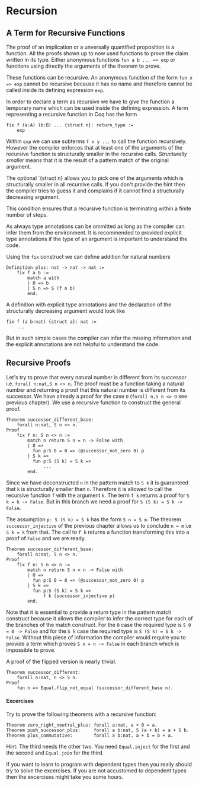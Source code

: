 # Recursion

## A Term for Recursive Functions

The proof of an implication or a unversally quantified proposition is a
function. All the proofs shown up to now used functions to prove the claim
written in its type. Either anonymous functions `fun a b ... => exp` or
functions using directly the arguments of the theorem to prove.

These functions can be recursive. An anonymous function of the form `fun x =>
exp` cannot be recursive because it has no name and therefore cannot be called
inside its defining expression `exp`.

In order to declare a term as recursive we have to give the function a
temporary name which can be used inside the defining expression. A term
representing a recursive function in Coq has the form

    fix f (a:A) (b:B) ... {struct n}: return_type :=
        exp

Within `exp` we can use subterms `f x y ...` to call the function
recursively. However the compiler enforces that at least one of the arguments
of the recursive function is structurally smaller in the recursive
calls. _Structurally smaller_ means that it is the result of a pattern match
of the original argument.

The optional `{struct n} allows you to pick one of the arguments which is
structurally smaller in all recursive calls. If you don't provide the hint
then the compiler tries to guess it and complains if it cannot find a
structurally decreasing argument.

This condition ensures that a recursive function is terminating within a
finite number of steps.

As always type annotations can be ommitted as long as the compiler can infer
them from the environment. It is recommended to provided explicit type
annotations if the type of an argument is important to understand the code.

Using the `fix` construct we can define addition for natural numbers

    Definition plus: nat -> nat -> nat :=
        fix f a b :=
            match a with
            | O => b
            | S n => S (f n b)
            end.

A definition with explicit type annotations and the declaration of the
structurally decreasing argument would look like

    fix f (a b:nat) {struct a}: nat :=
        ...

But in such simple cases the compiler can infer the missing information and
the explicit annotations are not helpful to understand the code.


## Recursive Proofs

Let's try to prove that every natural number is different from its successor
i.e. `forall n:nat,S n <> n`. The proof must be a function taking a natural
number and returning a proof that this natural number is different from its
successor. We have already a proof for the case `O` (`forall n,S n <> O` see
previous chapter). We use a recursive function to construct the general proof.

    Theorem successor_different_base:
        forall n:nat, S n <> n.
    Proof
        fix f n: S n <> n :=
            match n return S n = n -> False with
            | O =>
              fun p:S 0 = 0 => (@successor_not_zero 0) p
            | S k =>
              fun p:S (S k) = S k =>
                  ...
            end.

Since we have deconstructed `n` in the pattern match to `S k` it is guaranteed
that `k` is structurally smaller than `n`.  Therefore it is allowed to call
the recursive function `f` with the argument `k`. The term `f k` returns a
proof for `S k = k -> False`. But in this branch we need a proof for `S (S k)
= S k -> False`.

The assumption `p: S (S k) = S k` has the form `S n = S m`. The theorem
`successor_injective` of the previous chapter allows us to conclude `n = m`
i.e `S k = k` from that. The call to `f k` returns a function transforming
this into a proof of `False` and we are ready.

    Theorem successor_different_base:
        forall n:nat, S n <> n.
    Proof
        fix f n: S n <> n :=
            match n return S n = n -> False with
            | O =>
              fun p:S 0 = 0 => (@successor_not_zero 0) p
            | S k =>
              fun p:S (S k) = S k =>
                  f k (successor_injective p)
            end.

Note that it is essential to provide a return type in the pattern match
construct because it allows the compiler to infer the correct type for each of
the branches of the match construct. For the `O` case the required type is `S
0 = 0 -> False` and for the `S k` case the required type is `S (S k) = S k ->
False`. Without this piece of information the compiler would require you to
provide a term which proves `S n = n -> False` in each branch which is
impossible to prove.

A proof of the flipped version is nearly trivial.

    Theorem successor_different:
        forall n:nat, n <> S n.
    Proof
        fun n => Equal.flip_not_equal (successor_different_base n).



#### Excercises

Try to prove the following theorems with a recursive function:

    Theorem zero_right_neutral_plus: forall a:nat, a + 0 = a.
    Theorem push_successor_plus:     forall a b:nat, S (a + b) = a + S b.
    Theorem plus_commutative:        forall a b:nat, a + b = b + a.

Hint: The third needs the other two. You need `Equal.inject` for the first and
the second and `Equal.join` for the third.

If you want to learn to program with dependent types then you really should
try to solve the excercises. If you are not accustomed to dependent types then
the excercises might take you some hours.


<!---
Local Variables:
mode: outline
coding: iso-latin-1
outline-regexp: "#+"
End:
-->
